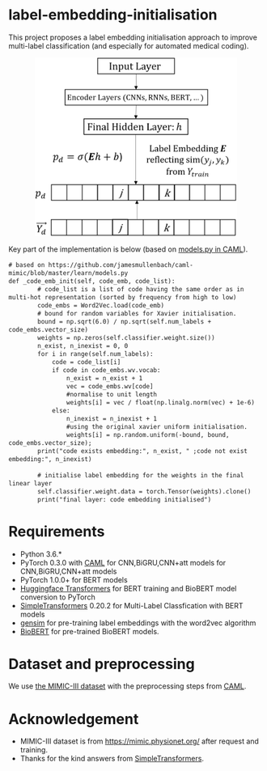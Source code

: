 # label-embedding-initialisation

This project proposes a label embedding initialisation approach to improve multi-label classification (and especially for automated medical coding).

<p align="center">
    <img src="https://github.com/anonymised-account/label-embedding-medical-coding/blob/master/label-embedding-init-figure.PNG" width="400" title="Label Embedding Initialisation for Deep-Learning-Based Multi-Label Classification">
</p>

Key part of the implementation is below (based on [models.py in CAML](https://github.com/jamesmullenbach/caml-mimic/blob/master/learn/models.py)).

```
# based on https://github.com/jamesmullenbach/caml-mimic/blob/master/learn/models.py
def _code_emb_init(self, code_emb, code_list):
        # code_list is a list of code having the same order as in multi-hot representation (sorted by frequency from high to low)
        code_embs = Word2Vec.load(code_emb)
        # bound for random variables for Xavier initialisation.
        bound = np.sqrt(6.0) / np.sqrt(self.num_labels + code_embs.vector_size)  
        weights = np.zeros(self.classifier.weight.size())
        n_exist, n_inexist = 0, 0
        for i in range(self.num_labels):
            code = code_list[i]
            if code in code_embs.wv.vocab:
                n_exist = n_exist + 1
                vec = code_embs.wv[code]
                #normalise to unit length
                weights[i] = vec / float(np.linalg.norm(vec) + 1e-6) 
            else:
                n_inexist = n_inexist + 1
                #using the original xavier uniform initialisation.
                weights[i] = np.random.uniform(-bound, bound, code_embs.vector_size);                 
        print("code exists embedding:", n_exist, " ;code not exist embedding:", n_inexist)
        
        # initialise label embedding for the weights in the final linear layer
        self.classifier.weight.data = torch.Tensor(weights).clone()
        print("final layer: code embedding initialised")
```

# Requirements
* Python 3.6.*
* PyTorch 0.3.0 with [CAML](https://github.com/jamesmullenbach/caml-mimic) for CNN,BiGRU,CNN+att models for CNN,BiGRU,CNN+att models
* PyTorch 1.0.0+ for BERT models
* [Huggingface Transformers](https://github.com/huggingface/transformers) for BERT training and BioBERT model conversion to PyTorch
* [SimpleTransformers](https://github.com/ThilinaRajapakse/simpletransformers) 0.20.2 for Multi-Label Classfication with BERT models
* [gensim](https://radimrehurek.com/gensim/) for pre-training label embeddings with the word2vec algorithm
* [BioBERT](https://github.com/dmis-lab/biobert) for pre-trained BioBERT models.

# Dataset and preprocessing
We use [the MIMIC-III dataset](https://mimic.physionet.org/) with the preprocessing steps from [CAML](https://github.com/jamesmullenbach/caml-mimic).

# Acknowledgement
* MIMIC-III dataset is from https://mimic.physionet.org/ after request and training.
* Thanks for the kind answers from [SimpleTransformers](https://github.com/ThilinaRajapakse/simpletransformers).
